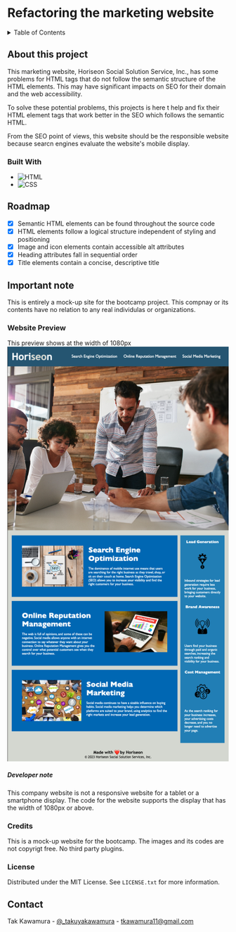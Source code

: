 # Refactoring the marketing website

<!-- ABOUT THE PROJECT -->

<!-- TABLE OF CONTENTS -->
<details>
  <summary>Table of Contents</summary>
  <ol>
    <li>
      <a href="#about-this-project">About this Project</a>
      <ul>
        <li><a href="#built-with">Built With</a></li>
      </ul>
    </li>
    <li><a href="#roadmap">Roadmap</a></li>
    <li><a href="#important-note">Important Note</a></li>
    <li><a href="#website-preview">Website Preview</a></li>
      <ul>
        <li><a href="#developer-note">Developer's note</a></li>
      </ul>
    <li><a href="#credits">Credits</a></li>
    <li><a href="#license">License</a></li>
    <li><a href="#contact">Contact</a></li>
  </ol>
</details>

## About this project

This marketing website, Horiseon Social Solution Service, Inc., has some problems for HTML tags that do not follow the semantic structure of the HTML elements. This may have significant impacts on SEO for their domain and the web accessibility.

To solve these potential problems, this projects is here t help and fix their HTML element tags that work better in the SEO which follows the semantic HTML.

From the SEO point of views, this website should be the responsible website because searcn engines evaluate the website's mobile display.

### Built With

- ![HTML]
- ![CSS]

## Roadmap

- [x] Semantic HTML elements can be found throughout the source code
- [x] HTML elements follow a logical structure independent of styling and positioning
- [x] Image and icon elements contain accessible alt attributes
- [x] Heading attributes fall in sequential order
- [x] Title elements contain a concise, descriptive title

## Important note

This is entirely a mock-up site for the bootcamp project. This compnay or its contents have no relation to any real individulas or organizations.

### Website Preview

This preview shows at the width of 1080px
![preview for this website](./assets/images/preview_1080.png)

##### Developer note

This company website is not a responsive website for a tablet or a smartphone display. The code for the website supports the display that has the width of 1080px or above.

### Credits

This is a mock-up website for the bootcamp. The images and its codes are not copyrigt free. No third party plugins.

### License

Distributed under the MIT License. See `LICENSE.txt` for more information.

## Contact

Tak Kawamura - [@\_takuyakawamura](https://twitter.com/_takuyakawamura) - tkawamura11@gmail.com

<!-- MARKDOWN LINKS & IMAGES -->
<!-- https://www.markdownguide.org/basic-syntax/#reference-style-links -->

[HTML]: https://img.shields.io/badge/HTML-orange
[CSS]: https://img.shields.io/badge/CSS-blue

